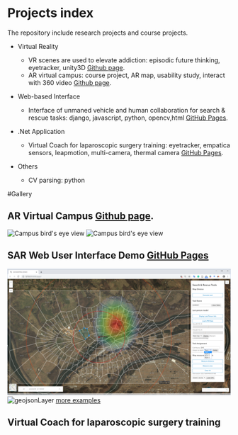 # Projects index
The repository include research projects and course projects.
- Virtual Reality
	- VR scenes are used to elevate addiction: episodic future thinking, eyetracker, unity3D [Github page](https://github.com/wtianzi/AutonoeticStudy).
	- AR virtual campus: course project, AR map, usability study, interact with 360 video [Github page](https://github.com/wtianzi/ARVirtualCampus).

- Web-based Interface
	- Interface of unmaned vehicle and human collaboration for search & rescue tasks: django, javascript, python, opencv,html [GitHub Pages](https://github.com/wtianzi/SARWeb/tree/watershed).

- .Net Application
	- Virtual Coach for laparoscopic surgery training: eyetracker, empatica sensors, leapmotion, multi-camera, thermal camera [GitHub Pages](https://github.com/wtianzi/VirtualCoach_Multicam).


- Others
	- CV parsing: python


#Gallery

## AR Virtual Campus [Github page](https://github.com/wtianzi/ARVirtualCampus).
![Campus bird's eye view](https://github.com/wtianzi/ARVirtualCampus/blob/master/example/giphy(1).gif)
![Campus bird's eye view](https://github.com/wtianzi/ARVirtualCampus/blob/master/example/giphy(2).gif)

## SAR Web User Interface Demo [GitHub Pages](https://github.com/wtianzi/SARWeb)
![Web interface](https://github.com/wtianzi/SARWeb/blob/watershed/screen/step6_assign_teams.png)
![geojsonLayer](https://github.com/wtianzi/SARWeb/blob/master/screen/heatmap_esri.png)
[more examples](https://github.com/wtianzi/SARWeb/blob/master/screen/)

## Virtual Coach for laparoscopic surgery training

